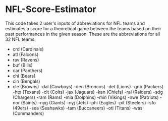 # NFL-Score-Estimator

This code takes 2 user's inputs of abbreviations for NFL teams and estimates a score for a theoretical game between the teams based on their past performances in the given season.
These are the abbreviations for all 32 NFL teams:
- crd (Cardinals)
- atl (Falcons)
- rav (Ravens)
- buf (Bills)
- car (Panthers)
- chi (Bears)
- cin (Bengals)
- cle (Browns)
-dal (Cowboys)
-den (Broncos)
-det (Lions)
-gnb (Packers)
-htx (Texans)
-clt (Colts)
-jax (Jaguars)
-kan (Chiefs)
-rai (Raiders)
-sdg (Chargers)
-ram (Rams)
-mia (Dolphins)
-min (Vikings)
-nwe (Patriots)
-nor (Saints)
-nyg (Giants)
-nyj (Jets)
-phi (Eagles)
-pit (Steelers)
-sfo (49ers)
-sea (Seahawks)
-tam (Buccaneers)
-oti (Titans)
-was (Commanders)
